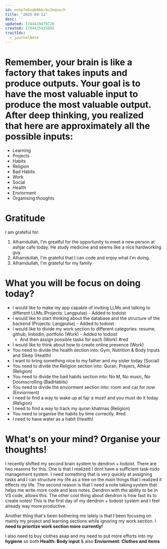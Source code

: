 ```yaml
---
id: eokp7e6xqb8kbrbu2eqsoch
title: '2025-04-12'
desc: ''
updated: 1744439479726
created: 1744435435685
traitIds:
  - journalNote
---
```


# Remember, your brain is like a factory that takes inputs and produce outputs. Your goal is to have the most valuable input to produce the most valuable output. After deep thinking, you realized that here are approximately all the possible inputs:
- Learning
- Projects
- Habits
- Religion
- Bad Habits
- Work
- Social
- Health
- Enviorment
- Organising thoughts

# Gratitude

I am grateful for:

1. Alhamdullah, I'm greatful for the opportunity to meet a new person at ashjar cafe today. He study medicine and seems like a nice hardworking guy.
2. Alhamdullah, I'm grateful that I can code and enjoy what I'm doing.
3. Alhamdullah, I'm grateful for my family

# What you will be focus on doing today?
- I would like to make my app capable of inviting LLMs and talking to different LLMs.(Projects: Langpulse) - Added to todoist
- I would like to start thinking about the database and the structure of the backend (Projects: Langpulse) - Added to todoist
- I would like to divide my work section to different categories: resume, github, linkedin, portfolio (Work) - Added to todoist
  - And then assign possible tasks for each (Work) #red
- I would like to think about how to create online presence (Work)
- You need to divide the health section into: Gym, Nutrition & Body Inputs and Sleep (Health)
- I want to bring something nice to my father and my sister today (Social)
- You need to divide the Religion section into: Quran, Prayers, Athkar (Religion)
- You need to divide the bad habits section into: No M, No music, No Doomscrolling (BadHabits)
- You need to divide the enviorment section into: room and car for now (Enviorment)
- I need to find a way to wake up at fajr a must! and you must do it today (Religion)
- I need to find a way to track my quran khatmas (Religion)
- You need to organise the habits by time correctly. #red
- I need to have water as a habit (Health)

# What's on your mind? Organise your thoughts!
I recently shifted my second brain system to dendron + todoist. There are two reasons for this. One is that I realized I dont have a sufficient task-todo management system. I need something that is very quickly at assigning tasks and I can structure my life as a tree on the main things that I realized it effects my life. The second reason is that I need a note taking system that helps me write more code and less notes. Dendron with the ability to be in VS code, allows this. The other cool thing about dendron is how fast its to create notes! This is the first day of my dendron + todoist system and I feel already way more productive.

Another thing that's been bothering me lately is that I been focusing on mainly my project and learning sections while ignoring my work section. I **need to priortize work section more currently!**

I also need to buy clothes asap and my need to put more efforts into my **hygiene** so both **Health: Body input** & also **Enviorment: Clothes and items**
